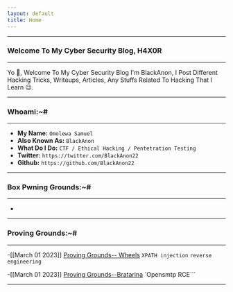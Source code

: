 ```yaml
---
layout: default
title: Home
---
```


* * *
### Welcome To My Cyber Security Blog, H4X0R
* * *

Yo 👋, Welcome To My Cyber Security Blog I'm BlackAnon, I Post Different Hacking Tricks, Writeups, Articles, Any Stuffs Related To Hacking That I Learn 😉. 

* * *
### Whoami:~#
* * *

- **My Name:**    `Omolewa Samuel`
- **Also Known As:** `BlackAnon`
- **What Do I Do:**  `CTF / Ethical Hacking / Pentetration Testing`
- **Twitter:** `https://twitter.com/BlackAnon22`
- **Github:** `https://github.com/BlackAnon22`

* * *
### **Box Pwning Grounds:~#**
* * *

-

* * *
### **Proving Grounds:~#**
* * *

-[[March 01 2023]] [Proving Grounds-- Wheels](https://Blackanon22.github.io/posts/proving_grounds/wheels.html) `XPATH injection` `reverse engineering`

-[[March 01 2023]] [Proving Grounds--Bratarina](https://Blackanon22.github.io/posts/proving_grounds/bratarina.html) `Opensmtp RCE```

* * *


